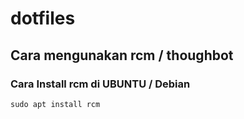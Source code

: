 # dotfiles

## Cara mengunakan rcm / thoughbot

### Cara Install rcm di UBUNTU / Debian 

```
sudo apt install rcm
```




